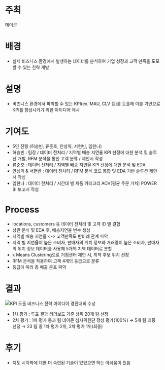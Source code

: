 # 주최
데이콘

# 배경
- 실제 비즈니스 환경에서 발생하는 데이터를 분석하여 기업 성장과 고객 만족을 도모할 수 있는 전략 개발
  
# 설명
- 비즈니스 환경에서 파악할 수 있는 KPI(ex. MAU, CLV 등)를 도출해 이를 기반으로 KPI를 향상시키기 위한  아이디어 제시

# 기여도
- 5인 진행 (허승빈, 류준호, 안성익, 서현빈, 임한나)
- 허승빈 : 팀장 / 데이터 전처리 / 지역별 배송 지연율 KPI 선정에 대한 분석 및 솔루션 개발, RFM 분석을 통한 고객 분류 / 제안서 작성
- 류준호 : 데이터 전처리 / 지역별 배송 지연율 KPI 선정에 대한 분석 및 EDA
- 안성익 & 서현빈 : 데이터 전처리 / RFM 분석 코드 통합 및 EDA 기반 솔루션 제안서 작성
- 임한나 : 데이터 전처리 / 시간대 별 제품 카테고리 AOV(평균 주문 가치) POWER BI 보고서 작성

# Process
- locations, customers 등 데이터 전처리 및 고객 ID 별 결합
- 상관 분석 및 EDA 후, 배송지연율 변수 생성
- 지역별 배송 지연율 <-> 고객만족도 반비례 관계 파악
- 지역 별 지연율이 높은 소비자, 판매자의 위치 정보와 거래량이 높은 소비자, 판매자의 위치 정보 데이터를 사용해 5개의 지역 데이터로 분할
- k Means Clustering으로 거점센터 제안 시, 최적 후보 위치 선정
- RFM 분석을 적용하여 고객 4개의 등급으로 분류
- 등급에 따라 총 매출 분포 파악 

# 결과
![KPI 도출 비즈니스 전략 아이디어 경진대회 수상](https://github.com/user-attachments/assets/386a65d7-e771-4572-8777-5b82916b7cc4)
- 1차 평가 : 투표 결과 리더보드 기준 상위 20개 팀 선정
- 2차 평가 : 1차 평가 통과 팀 데이콘 심사위원단 정성 평가(100%) → 5개 팀 최종 선정
 →  23 팀 중 1차 평가 2위,  2차 평가 1위(최종)


# 후기
- 지도 시각화에 대한 더 숙련된 기술이 있었으면 하는 아쉬움이 있음
